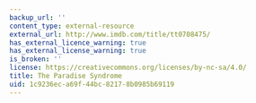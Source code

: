 ```yaml
---
backup_url: ''
content_type: external-resource
external_url: http://www.imdb.com/title/tt0708475/
has_external_licence_warning: true
has_external_license_warning: true
is_broken: ''
license: https://creativecommons.org/licenses/by-nc-sa/4.0/
title: The Paradise Syndrome
uid: 1c9236ec-a69f-44bc-8217-8b0985b69119
---
```

